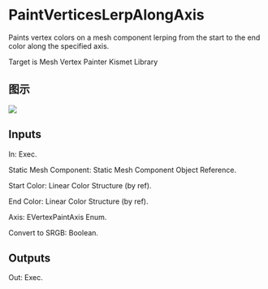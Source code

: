 # PaintVerticesLerpAlongAxis

Paints vertex colors on a mesh component lerping from the start to the end color along the specified axis.

Target is Mesh Vertex Painter Kismet Library

## 图示

![]($-20221218-21245736.png)

## Inputs

In: Exec.

Static Mesh Component: Static Mesh Component Object Reference.

Start Color: Linear Color Structure (by ref).

End Color: Linear Color Structure (by ref).

Axis: EVertexPaintAxis Enum.

Convert to SRGB: Boolean.  

## Outputs

Out: Exec.

